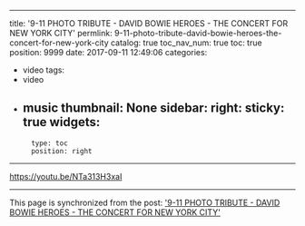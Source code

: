 
---
title: '9-11 PHOTO TRIBUTE - DAVID BOWIE HEROES - THE CONCERT FOR NEW YORK CITY'
permlink: 9-11-photo-tribute-david-bowie-heroes-the-concert-for-new-york-city
catalog: true
toc_nav_num: true
toc: true
position: 9999
date: 2017-09-11 12:49:06
categories:
- video
tags:
- video
- music
thumbnail: None
sidebar:
    right:
        sticky: true
widgets:
    -
        type: toc
        position: right
---


https://youtu.be/NTa313H3xaI

- - -

This page is synchronized from the post: ['9-11 PHOTO TRIBUTE - DAVID BOWIE HEROES - THE CONCERT FOR NEW YORK CITY'](https://steemit.com/@pius.pius/9-11-photo-tribute-david-bowie-heroes-the-concert-for-new-york-city)
